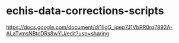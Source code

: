 # echis-data-corrections-scripts

https://docs.google.com/document/d/1IlgG_jqep7J1VbRR0rq7892A-ALaTvmsNBtcDRs8wYU/edit?usp=sharing

